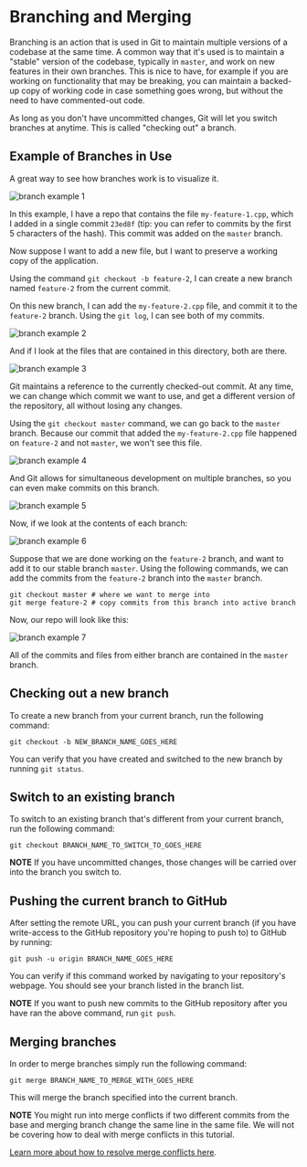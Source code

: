 # Branching and Merging

Branching is an action that is used in Git to maintain multiple versions of a codebase at the same time.
A common way that it's used is to maintain a "stable" version of the codebase, typically in `master`,
and work on new features in their own branches.
This is nice to have, for example if you are working on functionality that may be breaking, you can
maintain a backed-up copy of working code in case something goes wrong, but without the need to have
commented-out code.

As long as you don't have uncommitted changes, Git will let you switch branches at anytime. This is called
"checking out" a branch.

## Example of Branches in Use

A great way to see how branches work is to visualize it.

![branch example 1](img/branch-example-1.png)

In this example, I have a repo that contains the file `my-feature-1.cpp`, which I added in a single commit `23ed8f` (tip: you can refer to commits by the first 5 characters of the hash).
This commit was added on the `master` branch.

Now suppose I want to add a new file, but I want to preserve a working copy of the application.

Using the command `git checkout -b feature-2`, I can create a new branch named `feature-2` from the current commit.

On this new branch, I can add the `my-feature-2.cpp` file, and commit it to the `feature-2` branch.
Using the `git log`, I can see both of my commits.

![branch example 2](img/branch-example-2.png)

And if I look at the files that are contained in this directory, both are there.

![branch example 3](img/branch-example-3.png)

Git maintains a reference to the currently checked-out commit. At any time, we can change which commit we want to use, and get a different version of the
repository, all without losing any changes.

Using the `git checkout master` command, we can go back to the `master` branch. Because our commit that added the `my-feature-2.cpp` file happened
on `feature-2` and not `master`, we won't see this file.

![branch example 4](img/branch-example-4.png)

And Git allows for simultaneous development on multiple branches, so you can even make commits on this branch.

![branch example 5](img/branch-example-5.png)

Now, if we look at the contents of each branch:

![branch example 6](img/branch-example-6.png)

Suppose that we are done working on the `feature-2` branch, and want to add it to our stable branch `master`.
Using the following commands, we can add the commits from the `feature-2` branch into the `master` branch.

```console
git checkout master # where we want to merge into
git merge feature-2 # copy commits from this branch into active branch
```

Now, our repo will look like this:

![branch example 7](img/branch-example-7.png)

All of the commits and files from either branch are contained in the `master` branch.

## Checking out a new branch

To create a new branch from your current branch, run the following command:

```console
git checkout -b NEW_BRANCH_NAME_GOES_HERE
```

You can verify that you have created and switched to the new branch by running `git status`.

## Switch to an existing branch

To switch to an existing branch that's different from your current branch, run the following command:

```console
git checkout BRANCH_NAME_TO_SWITCH_TO_GOES_HERE
```

**NOTE** If you have uncommitted changes, those changes will be carried over into the branch you switch to.

## Pushing the current branch to GitHub

After setting the remote URL, you can push your current branch (if you have write-access to the GitHub repository you're hoping to push to) to GitHub by running:

```console
git push -u origin BRANCH_NAME_GOES_HERE
```

You can verify if this command worked by navigating to your repository's webpage. You should see your branch listed in the branch list.

**NOTE** If you want to push new commits to the GitHub repository after you have ran the above command, run `git push`.

## Merging branches

In order to merge branches simply run the following command:

```console
git merge BRANCH_NAME_TO_MERGE_WITH_GOES_HERE
```

This will merge the branch specified into the current branch.

**NOTE** You might run into merge conflicts if two different commits from the base and merging branch change the same line in the same file. We will not be covering how to deal with merge conflicts in this tutorial.

[Learn more about how to resolve merge conflicts here](https://help.github.com/articles/resolving-a-merge-conflict-using-the-command-line/).